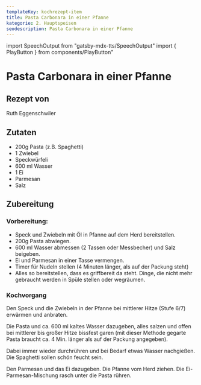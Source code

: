 ```yaml
---
templateKey: kochrezept-item
title: Pasta Carbonara in einer Pfanne
kategorie: 2. Hauptspeisen
seodescription: Pasta Carbonara in einer Pfanne
---
```

import SpeechOutput from "gatsby-mdx-tts/SpeechOutput"
import { PlayButton } from components/PlayButton"

<SpeechOutput id="kochrezept-ruth-eggenschwiler-carbonara" customPlayButton={PlayButton}>

# Pasta Carbonara in einer Pfanne

## Rezept von
Ruth Eggenschwiler

## Zutaten
- 200g Pasta (z.B. Spaghetti)
- 1 Zwiebel
- Speckwürfeli
- 600 ml Wasser
- 1 Ei
- Parmesan
- Salz


## Zubereitung
### Vorbereitung: 

- Speck und Zwiebeln mit Öl in Pfanne auf dem Herd bereitstellen.
- 200g Pasta abwiegen.
- 600 ml Wasser abmessen (2 Tassen oder Messbecher) und Salz beigeben.
- Ei und Parmesan in einer Tasse vermengen.
- Timer für Nudeln stellen (4 Minuten länger, als auf der Packung steht)
- Alles so bereitstellen, dass es griffbereit da steht. Dinge, die nicht mehr gebraucht werden in Spüle stellen oder wegräumen. 

### Kochvorgang

Den Speck und die Zwiebeln in der Pfanne bei mittlerer Hitze (Stufe 6/7) erwärmen und anbraten.
  
Die Pasta und ca. 600 ml kaltes Wasser dazugeben, alles salzen und offen bei mittlerer bis großer Hitze bissfest garen (mit dieser Methode gegarte Pasta braucht ca. 4 Min. länger als auf der Packung angegeben). 

Dabei immer wieder durchrühren und bei Bedarf etwas Wasser nachgießen. Die Spaghetti sollen schön feucht sein. 

Den Parmesan und das Ei dazugeben. Die Pfanne vom Herd ziehen. Die Ei-Parmesan-Mischung rasch unter die Pasta rühren. 


</SpeechOutput>